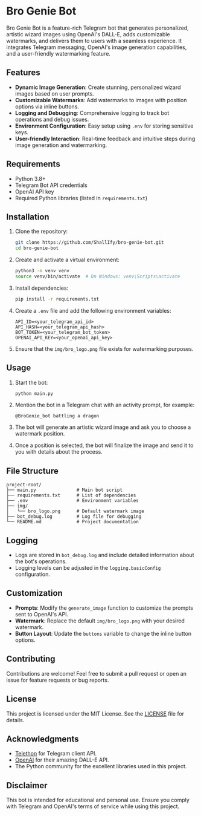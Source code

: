 # Bro Genie Bot

Bro Genie Bot is a feature-rich Telegram bot that generates personalized, artistic wizard images using OpenAI's DALL-E, adds customizable watermarks, and delivers them to users with a seamless experience. It integrates Telegram messaging, OpenAI's image generation capabilities, and a user-friendly watermarking feature.

## Features

- **Dynamic Image Generation**: Create stunning, personalized wizard images based on user prompts.
- **Customizable Watermarks**: Add watermarks to images with position options via inline buttons.
- **Logging and Debugging**: Comprehensive logging to track bot operations and debug issues.
- **Environment Configuration**: Easy setup using `.env` for storing sensitive keys.
- **User-friendly Interaction**: Real-time feedback and intuitive steps during image generation and watermarking.

## Requirements

- Python 3.8+
- Telegram Bot API credentials
- OpenAI API key
- Required Python libraries (listed in `requirements.txt`)

## Installation

1. Clone the repository:
   ```bash
   git clone https://github.com/ShallIfy/bro-genie-bot.git
   cd bro-genie-bot
   ```

2. Create and activate a virtual environment:
   ```bash
   python3 -m venv venv
   source venv/bin/activate  # On Windows: venv\Scripts\activate
   ```

3. Install dependencies:
   ```bash
   pip install -r requirements.txt
   ```

4. Create a `.env` file and add the following environment variables:
   ```env
   API_ID=<your_telegram_api_id>
   API_HASH=<your_telegram_api_hash>
   BOT_TOKEN=<your_telegram_bot_token>
   OPENAI_API_KEY=<your_openai_api_key>
   ```

5. Ensure that the `img/bro_logo.png` file exists for watermarking purposes.

## Usage

1. Start the bot:
   ```bash
   python main.py
   ```

2. Mention the bot in a Telegram chat with an activity prompt, for example:
   ```
   @BroGenie_bot battling a dragon
   ```

3. The bot will generate an artistic wizard image and ask you to choose a watermark position.

4. Once a position is selected, the bot will finalize the image and send it to you with details about the process.

## File Structure

```
project-root/
├── main.py               # Main bot script
├── requirements.txt      # List of dependencies
├── .env                  # Environment variables
├── img/
│   └── bro_logo.png      # Default watermark image
├── bot_debug.log         # Log file for debugging
└── README.md             # Project documentation
```

## Logging

- Logs are stored in `bot_debug.log` and include detailed information about the bot's operations.
- Logging levels can be adjusted in the `logging.basicConfig` configuration.

## Customization

- **Prompts**: Modify the `generate_image` function to customize the prompts sent to OpenAI's API.
- **Watermark**: Replace the default `img/bro_logo.png` with your desired watermark.
- **Button Layout**: Update the `buttons` variable to change the inline button options.

## Contributing

Contributions are welcome! Feel free to submit a pull request or open an issue for feature requests or bug reports.

## License

This project is licensed under the MIT License. See the [LICENSE](LICENSE) file for details.

## Acknowledgments

- [Telethon](https://docs.telethon.dev/) for Telegram client API.
- [OpenAI](https://openai.com/) for their amazing DALL-E API.
- The Python community for the excellent libraries used in this project.

## Disclaimer

This bot is intended for educational and personal use. Ensure you comply with Telegram and OpenAI's terms of service while using this project.
